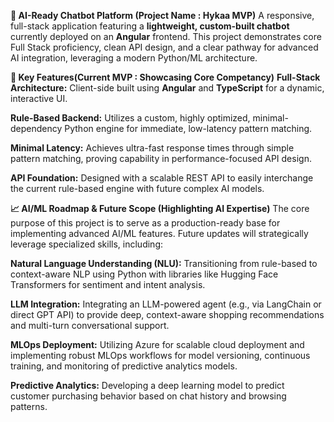 **🤖 AI-Ready Chatbot Platform (Project Name : Hykaa MVP)**
A responsive, full-stack application featuring a **lightweight, custom-built chatbot** currently deployed on an **Angular** frontend. This project demonstrates core Full Stack proficiency, clean API design, and a clear pathway for advanced AI integration, leveraging a modern Python/ML architecture.

**🌟 Key Features(Current MVP : Showcasing Core Competancy)**
**Full-Stack Architecture:** Client-side built using **Angular** and **TypeScript** for a dynamic, interactive UI.

**Rule-Based Backend:** Utilizes a custom, highly optimized, minimal-dependency Python engine for immediate, low-latency pattern matching.

**Minimal Latency:** Achieves ultra-fast response times through simple pattern matching, proving capability in performance-focused API design.

**API Foundation:** Designed with a scalable REST API to easily interchange the current rule-based engine with future complex AI models.

**📈 AI/ML Roadmap & Future Scope (Highlighting AI Expertise)**
The core purpose of this project is to serve as a production-ready base for implementing advanced AI/ML features. Future updates will strategically leverage specialized skills, including:

**Natural Language Understanding (NLU):** Transitioning from rule-based to context-aware NLP using Python with libraries like Hugging Face Transformers for sentiment and intent analysis.

**LLM Integration:** Integrating an LLM-powered agent (e.g., via LangChain or direct GPT API) to provide deep, context-aware shopping recommendations and multi-turn conversational support.

**MLOps Deployment:** Utilizing Azure for scalable cloud deployment and implementing robust MLOps workflows for model versioning, continuous training, and monitoring of predictive analytics models.

**Predictive Analytics:** Developing a deep learning model to predict customer purchasing behavior based on chat history and browsing patterns.
